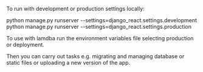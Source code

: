 To run with development or production settings locally:

python manage.py runserver --settings=django_react.settings.development
python manage.py runserver --settings=django_react.settings.production

To use with lamdba run the environment variables file selecting production or deployment.

Then you can carry out tasks e.g. migrating and managing database or static files or uploading a new version of the app.